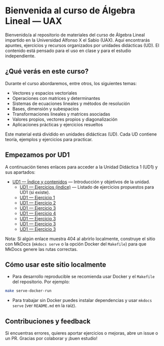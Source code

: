 # Bienvenida al curso de Álgebra Lineal — UAX

Bienvenido/a al repositorio de materiales del curso de Álgebra Lineal impartido en la Universidad Alfonso X el Sabio (UAX). Aquí encontrarás apuntes, ejercicios y recursos organizados por unidades didácticas (UD). El contenido está pensado para el uso en clase y para el estudio independiente.

## ¿Qué verás en este curso?

Durante el curso abordaremos, entre otros, los siguientes temas:

- Vectores y espacios vectoriales
- Operaciones con matrices y determinantes
- Sistemas de ecuaciones lineales y métodos de resolución
- Bases, dimensión y subespacios
- Transformaciones lineales y matrices asociadas
- Valores propios, vectores propios y diagonalización
- Aplicaciones prácticas y ejercicios resueltos

Este material está dividido en unidades didácticas (UD). Cada UD contiene teoría, ejemplos y ejercicios para practicar.

## Empezamos por UD1

A continuación tienes enlaces para acceder a la Unidad Didáctica 1 (UD1) y sus apartados:

- [UD1 — Índice y contenidos](ud1/index.md) — Introducción y objetivos de la unidad.
    - [UD1 — Ejercicios (índice)](ud1/ejercicios.md) — Listado de ejercicios propuestos para UD1 (si existe).
    - [UD1 — Ejercicio 1](ud1/ejercicio1.md)
    - [UD1 — Ejercicio 2](ud1/ejercicio2.md)
    - [UD1 — Ejercicio 3](ud1/ejercicio3.md)
    - [UD1 — Ejercicio 4](ud1/ejercicio4.md)
    - [UD1 — Ejercicio 3](ud1/ejercicio5.md)
    - [UD1 — Ejercicio 3](ud1/ejercicio3.md)
    - [UD1 — Ejercicio 3](ud1/ejercicio3.md)


Nota: Si algún enlace muestra 404 al abrirlo localmente, construye el sitio con MkDocs (`mkdocs serve` o la opción Docker del `Makefile`) para que MkDocs genere las rutas correctas.

## Cómo usar este sitio localmente

- Para desarrollo reproducible se recomienda usar Docker y el `Makefile` del repositorio. Por ejemplo:

```bash
make serve-docker-run
```

- Para trabajar sin Docker puedes instalar dependencias y usar `mkdocs serve` (ver `README.md` en la raíz).

## Contribuciones y feedback

Si encuentras errores, quieres aportar ejercicios o mejoras, abre un issue o un PR. Gracias por colaborar y ¡buen estudio!
